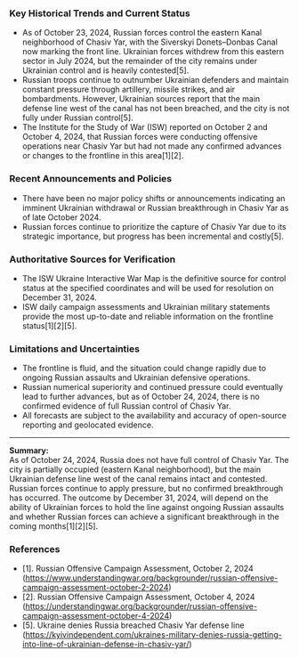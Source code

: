 ### Key Historical Trends and Current Status

- As of October 23, 2024, Russian forces control the eastern Kanal neighborhood of Chasiv Yar, with the Siverskyi Donets–Donbas Canal now marking the front line. Ukrainian forces withdrew from this eastern sector in July 2024, but the remainder of the city remains under Ukrainian control and is heavily contested[5].
- Russian troops continue to outnumber Ukrainian defenders and maintain constant pressure through artillery, missile strikes, and air bombardments. However, Ukrainian sources report that the main defense line west of the canal has not been breached, and the city is not fully under Russian control[5].
- The Institute for the Study of War (ISW) reported on October 2 and October 4, 2024, that Russian forces were conducting offensive operations near Chasiv Yar but had not made any confirmed advances or changes to the frontline in this area[1][2].

### Recent Announcements and Policies

- There have been no major policy shifts or announcements indicating an imminent Ukrainian withdrawal or Russian breakthrough in Chasiv Yar as of late October 2024.
- Russian forces continue to prioritize the capture of Chasiv Yar due to its strategic importance, but progress has been incremental and costly[5].

### Authoritative Sources for Verification

- The ISW Ukraine Interactive War Map is the definitive source for control status at the specified coordinates and will be used for resolution on December 31, 2024.
- ISW daily campaign assessments and Ukrainian military statements provide the most up-to-date and reliable information on the frontline status[1][2][5].

### Limitations and Uncertainties

- The frontline is fluid, and the situation could change rapidly due to ongoing Russian assaults and Ukrainian defensive operations.
- Russian numerical superiority and continued pressure could eventually lead to further advances, but as of October 24, 2024, there is no confirmed evidence of full Russian control of Chasiv Yar.
- All forecasts are subject to the availability and accuracy of open-source reporting and geolocated evidence.

---

**Summary:**  
As of October 24, 2024, Russia does not have full control of Chasiv Yar. The city is partially occupied (eastern Kanal neighborhood), but the main Ukrainian defense line west of the canal remains intact and contested. Russian forces continue to apply pressure, but no confirmed breakthrough has occurred. The outcome by December 31, 2024, will depend on the ability of Ukrainian forces to hold the line against ongoing Russian assaults and whether Russian forces can achieve a significant breakthrough in the coming months[1][2][5].

### References

- [1]. Russian Offensive Campaign Assessment, October 2, 2024 (https://www.understandingwar.org/backgrounder/russian-offensive-campaign-assessment-october-2-2024)
- [2]. Russian Offensive Campaign Assessment, October 4, 2024 (https://understandingwar.org/backgrounder/russian-offensive-campaign-assessment-october-4-2024)
- [5]. Ukraine denies Russia breached Chasiv Yar defense line (https://kyivindependent.com/ukraines-military-denies-russia-getting-into-line-of-ukrainian-defense-in-chasiv-yar/)